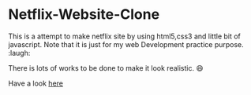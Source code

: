 # Netflix-Website-Clone

This is a attempt to make netflix site by using html5,css3 and little bit of javascript. Note that it is just for my web Development practice purpose. :laugh:

There is lots of works to be done to make it look realistic. :smile:

Have a look [here](https://joykishansharma.github.io/Netflix-Website-Clone/)
